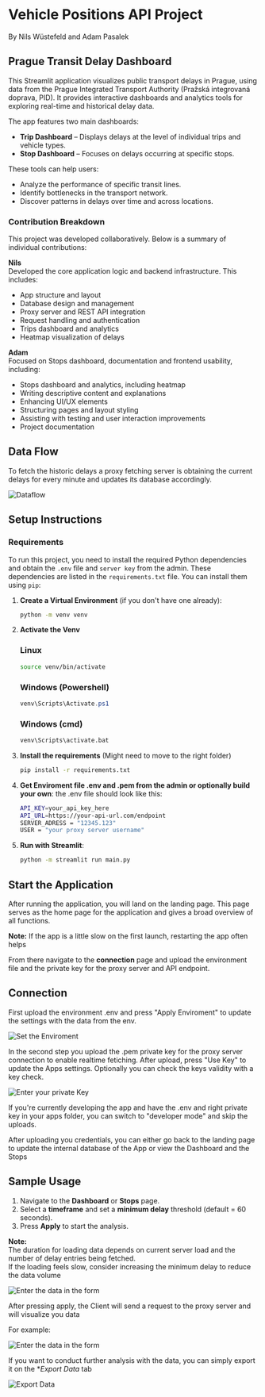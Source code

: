 # Vehicle Positions API Project
By Nils Wüstefeld and Adam Pasalek


##  Prague Transit Delay Dashboard

This Streamlit application visualizes public transport delays in Prague, using data from the Prague Integrated Transport Authority (Pražská integrovaná doprava, PID). It provides interactive dashboards and analytics tools for exploring real-time and historical delay data.

The app features two main dashboards:

- **Trip Dashboard** – Displays delays at the level of individual trips and vehicle types.
- **Stop Dashboard** – Focuses on delays occurring at specific stops.

These tools can help users:

- Analyze the performance of specific transit lines.
- Identify bottlenecks in the transport network.
- Discover patterns in delays over time and across locations.


### Contribution Breakdown

   This project was developed collaboratively. Below is a summary of individual contributions:

   **Nils**  
   Developed the core application logic and backend infrastructure. This includes:
   - App structure and layout
   - Database design and management
   - Proxy server and REST API integration
   - Request handling and authentication
   - Trips dashboard and analytics
   - Heatmap visualization of delays

   **Adam**  
   Focused on Stops dashboard, documentation and frontend usability, including:
   - Stops dashboard and analytics, including heatmap
   - Writing descriptive content and explanations
   - Enhancing UI/UX elements
   - Structuring pages and layout styling
   - Assisting with testing and user interaction improvements
   - Project documentation


## Data Flow
To fetch the historic delays a proxy fetching server is obtaining the current delays for every minute and updates its database accordingly.

![Dataflow](images/dfp.drawio.png)






## Setup Instructions

### Requirements

   To run this project, you need to install the required Python dependencies and obtain the `.env` file and `server key` from the admin.
   These dependencies are listed in the `requirements.txt` file. You can install them using `pip`:

   1. **Create a Virtual Environment** (if you don't have one already):

      ```bash
      python -m venv venv
      ```

   2. **Activate the Venv**
      ### Linux
      ```bash
      source venv/bin/activate
      ```
      
      ### Windows (Powershell)
         ```powershell
         venv\Scripts\Activate.ps1
         ```

      ### Windows (cmd)
         ```cmd
         venv\Scripts\activate.bat
         ```

   3. **Install the requirements** (Might need to move to the right folder)
         ```bash
         pip install -r requirements.txt
         ```

   4. **Get Enviroment file .env and .pem from the admin or optionally build your own**: the .env file should look like this:
      ```bash
      API_KEY=your_api_key_here
      API_URL=https://your-api-url.com/endpoint
      SERVER_ADRESS = "12345.123"
      USER = "your proxy server username"
      ```
   5. **Run with Streamlit**:
      ```bash
      python -m streamlit run main.py

      ```
## Start the Application
   After running the application, you will land on the landing page.
   This page serves as the home page for the application and gives a broad overview of all functions.

   **Note:**
   If the app is a little slow on the first launch, restarting the app often helps


   From there navigate to the **connection** page and upload the environment file and the private key for the proxy server and API endpoint.

## Connection
   First upload the environment .env and press "Apply Enviroment" to update the settings with the data from the env.

   ![Set the Enviroment](images/environment1.png)







   In the second step you upload the .pem private key for the proxy server connection to enable realtime fetiching.
   After upload, press "Use Key" to update the Apps settings.
   Optionally you can check the keys validity with a key check.

   ![Enter your private Key](images/pem.png)



   If you're currently developing the app and have the .env and right private key in your apps folder, you can switch to "developer mode" and skip the uploads.

   
   After uploading you credentials, you can either go back to the landing page to update the internal database of the App or view the Dashboard and the Stops

## Sample Usage


   1. Navigate to the **Dashboard** or **Stops** page.
   2. Select a **timeframe** and set a **minimum delay** threshold (default = 60 seconds).
   3. Press **Apply** to start the analysis.

   **Note:**  
   The duration for loading data depends on current server load and the number of delay entries being fetched.  
   If the loading feels slow, consider increasing the minimum delay to reduce the data volume
   

   ![Enter the data in the form](images/form.png)

   After pressing apply, the Client will send a request to the proxy server and will visualize you data

   For example:

   ![Enter the data in the form](images/delay_mean_5min.png)

   If you want to conduct further analysis with the data, you can simply export it on the **Export Data* tab

   ![Export Data](images/download.png)











   
